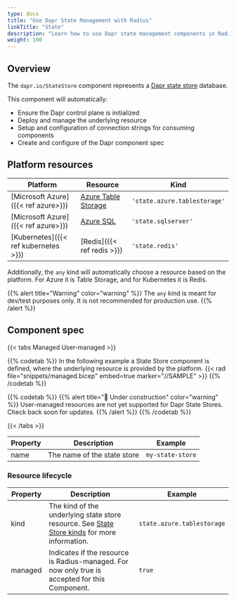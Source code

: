 ```yaml
---
type: docs
title: "Use Dapr State Management with Radius"
linkTitle: "State"
description: "Learn how to use Dapr state management components in Radius"
weight: 100
---
```


## Overview

The `dapr.io/StateStore` component represents a [Dapr state store](https://docs.dapr.io/developing-applications/building-blocks/state-management/state-management-overview/) database.

This component will automatically:
- Ensure the Dapr control plane is initialized
- Deploy and manage the underlying resource
- Setup and configuration of connection strings for consuming components
- Create and configure of the Dapr component spec

## Platform resources

| Platform | Resource | Kind |
|----------|----------|------|
| [Microsoft Azure]({{< ref azure>}}) | [Azure Table Storage](#azure-table-storage) | `'state.azure.tablestorage'`
| [Microsoft Azure]({{< ref azure>}}) | [Azure SQL](#azure-table-storage) | `'state.sqlserver'`
| [Kubernetes]({{< ref kubernetes >}}) | [Redis]({{< ref redis >}}) | `'state.redis'`

Additionally, the `any` kind will automatically choose a resource based on the platform. For Azure it is Table Storage, and for Kubernetes it is Redis.

{{% alert title="Warning" color="warning" %}}
The `any` kind is meant for dev/test purposes only. It is not recommended for production use.
{{% /alert %}}

## Component spec

{{< tabs Managed User-managed >}}

{{% codetab %}}
In the following example a State Store component is defined, where the underlying resource is provided by the platform.
{{< rad file="snippets/managed.bicep" embed=true marker="//SAMPLE" >}}
{{% /codetab %}}

{{% codetab %}}
{{% alert title="🚧 Under construction" color="warning" %}}
User-managed resources are not yet supported for Dapr State Stores. Check back soon for updates.
{{% /alert %}}
{{% /codetab %}}

{{< /tabs >}}

| Property | Description | Example |
|----------|-------------|---------|
| name | The name of the state store | `my-state-store` |

### Resource lifecycle

| Property | Description | Example |
|----------|-------------|---------|
| kind | The kind of the underlying state store resource. See [State Store kinds](#platform-resources) for more information. | `state.azure.tablestorage`
| managed | Indicates if the resource is Radius-managed. For now only true is accepted for this Component. | `true`

